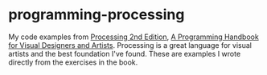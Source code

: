 # programming-processing
My code examples from <a href='https://processing.org/'>Processing 2nd Edition</a>, <a href='https://github.com/doloresjoya/programming-processing.git'>A Programming Handbook for Visual Designers and Artists</a>. Processing is a great language for visual artists and the best foundation I've found. These are examples I wrote directly from the exercises in the book.
